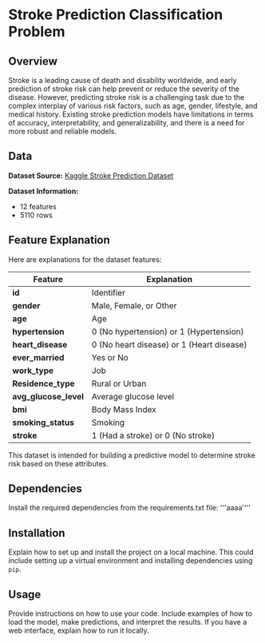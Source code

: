 # Stroke Prediction Classification Problem

## Overview
Stroke is a leading cause of death and disability worldwide, and early prediction of stroke risk can help prevent or reduce the severity of the disease. However, predicting stroke risk is a challenging task due to the complex interplay of various risk factors, such as age, gender, lifestyle, and medical history. Existing stroke prediction models have limitations in terms of accuracy, interpretability, and generalizability, and there is a need for more robust and reliable models.

## Data
**Dataset Source:** [Kaggle Stroke Prediction Dataset](https://www.kaggle.com/datasets/fedesoriano/stroke-prediction-dataset/data)

**Dataset Information:** 
- 12 features
- 5110 rows

## Feature Explanation
Here are explanations for the dataset features:

| Feature          | Explanation                                             |
|------------------|---------------------------------------------------------|
| **id**           | Identifier                                              |
| **gender**       | Male, Female, or Other                                 |
| **age**          | Age                                                     |
| **hypertension** | 0 (No hypertension) or 1 (Hypertension)                |
| **heart_disease**| 0 (No heart disease) or 1 (Heart disease)              |
| **ever_married** | Yes or No                                              |
| **work_type**    | Job                                                    |
| **Residence_type**| Rural or Urban                                         |
| **avg_glucose_level** | Average glucose level                              |
| **bmi**          | Body Mass Index                                        |
| **smoking_status**| Smoking                                              |
| **stroke**       | 1 (Had a stroke) or 0 (No stroke)                     |

This dataset is intended for building a predictive model to determine stroke risk based on these attributes.

<!-- Add additional sections as needed -->

## Dependencies
Install the required dependencies from the requirements.txt file:
'''aaaa''''

<!-- Add additional sections as needed -->

## Installation
Explain how to set up and install the project on a local machine. This could include setting up a virtual environment and installing dependencies using `pip`.

<!-- Add additional sections as needed -->

## Usage
Provide instructions on how to use your code. Include examples of how to load the model, make predictions, and interpret the results. If you have a web interface, explain how to run it locally.

<!-- Add additional sections as needed -->

<!-- Continue with the rest of the README structure as previously provided -->
